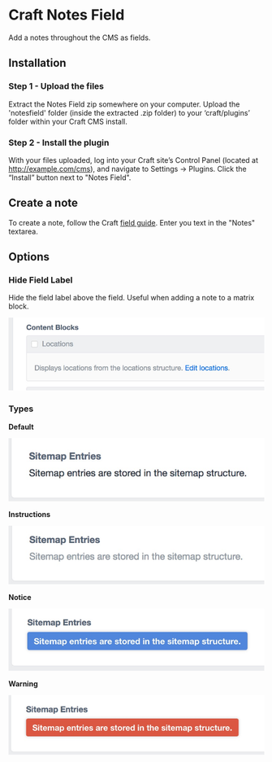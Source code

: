 # Craft Notes Field

Add a notes throughout the CMS as fields.

## Installation

### Step 1 - Upload the files

Extract the Notes Field zip somewhere on your computer. Upload the 'notesfield' folder (inside the extracted .zip folder) to your ‘craft/plugins’ folder within your Craft CMS install.

### Step 2 - Install the plugin

With your files uploaded, log into your Craft site’s Control Panel (located at http://example.com/cms), and navigate to Settings → Plugins. Click the “Install” button next to "Notes Field".

## Create a note

To create a note, follow the Craft [field guide](https://craftcms.com/docs/fields). Enter you text in the "Notes" textarea.

## Options

### Hide Field Label

Hide the field label above the field. Useful when adding a note to a matrix block.

![hide-field-label](hide-field-label.jpg)

### Types

**Default**

![default-style](default-style.jpg)

**Instructions**

![instructions-style](instructions-style.jpg)

**Notice**

![notice-style](notice-style.jpg)

**Warning**

![warning-style](warning-style.jpg)
